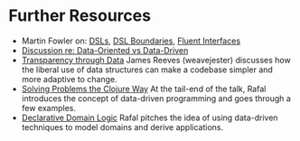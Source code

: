 # Further Resources

- Martin Fowler on: [DSLs](https://www.martinfowler.com/bliki/DomainSpecificLanguage.html), [DSL Boundaries](https://www.martinfowler.com/bliki/DslBoundary.html), [Fluent Interfaces](https://www.martinfowler.com/bliki/FluentInterface.html)
- [Discussion re: Data-Oriented vs Data-Driven](https://clojureverse.org/t/clojure-a-pragmatic-data-driven-language/4565)
- [Transparency through Data](https://www.youtube.com/watch?v=zznwKCifC1A)
  James Reeves (weavejester) discusses how the liberal use of data structures can make a codebase simpler and more adaptive to change.
- [Solving Problems the Clojure Way](https://youtu.be/vK1DazRK_a0?t=3285)
  At the tail-end of the talk, Rafal introduces the concept of data-driven programming and goes through a few examples.
- [Declarative Domain Logic](https://www.youtube.com/watch?v=TFQlpBEpeks)
  Rafal pitches the idea of using data-driven techniques to model domains and derive applications.
